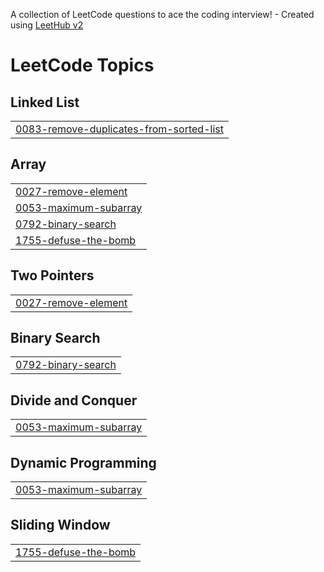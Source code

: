 A collection of LeetCode questions to ace the coding interview! - Created using [LeetHub v2](https://github.com/arunbhardwaj/LeetHub-2.0)
<!---LeetCode Topics Start-->
# LeetCode Topics
## Linked List
|  |
| ------- |
| [0083-remove-duplicates-from-sorted-list](https://github.com/amudhavan13/Leet_Code/tree/master/0083-remove-duplicates-from-sorted-list) |
## Array
|  |
| ------- |
| [0027-remove-element](https://github.com/amudhavan13/Leet_Code/tree/master/0027-remove-element) |
| [0053-maximum-subarray](https://github.com/amudhavan13/Leet_Code/tree/master/0053-maximum-subarray) |
| [0792-binary-search](https://github.com/amudhavan13/Leet_Code/tree/master/0792-binary-search) |
| [1755-defuse-the-bomb](https://github.com/amudhavan13/Leet_Code/tree/master/1755-defuse-the-bomb) |
## Two Pointers
|  |
| ------- |
| [0027-remove-element](https://github.com/amudhavan13/Leet_Code/tree/master/0027-remove-element) |
## Binary Search
|  |
| ------- |
| [0792-binary-search](https://github.com/amudhavan13/Leet_Code/tree/master/0792-binary-search) |
## Divide and Conquer
|  |
| ------- |
| [0053-maximum-subarray](https://github.com/amudhavan13/Leet_Code/tree/master/0053-maximum-subarray) |
## Dynamic Programming
|  |
| ------- |
| [0053-maximum-subarray](https://github.com/amudhavan13/Leet_Code/tree/master/0053-maximum-subarray) |
## Sliding Window
|  |
| ------- |
| [1755-defuse-the-bomb](https://github.com/amudhavan13/Leet_Code/tree/master/1755-defuse-the-bomb) |
<!---LeetCode Topics End-->
